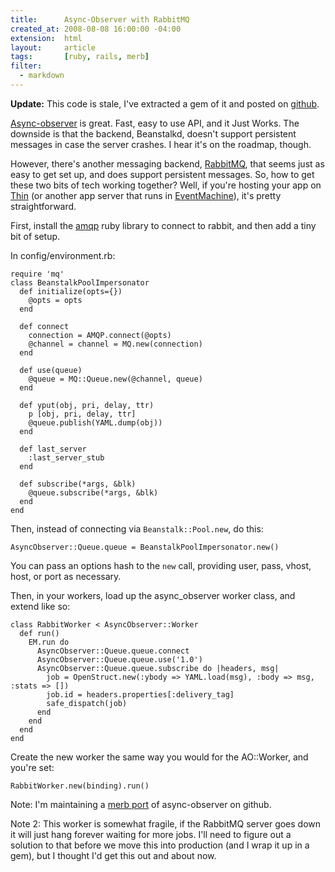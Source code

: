 ```yaml
--- 
title:      Async-Observer with RabbitMQ
created_at: 2008-08-08 16:00:00 -04:00
extension:  html
layout:     article
tags:       [ruby, rails, merb]
filter:
  - markdown
--- 
```

**Update:** This code is stale, I've extracted a gem of it and posted on [github](http://github.com/jamie/async-observer-amqp).

[Async-observer][] is great.  Fast, easy to use API, and it Just Works.  The downside is that the backend, Beanstalkd, doesn't support persistent messages in case the server crashes.  I hear it's on the roadmap, though.

However, there's another messaging backend, [RabbitMQ][], that seems just as easy to get set up, and does support persistent messages.  So, how to get these two bits of tech working together?  Well, if you're hosting your app on [Thin][] (or another app server that runs in [EventMachine][]), it's pretty straightforward.

First, install the [amqp][] ruby library to connect to rabbit, and then add a tiny bit of setup.

[Async-observer]: http://github.com/kr/async-observer/tree
[RabbitMQ]: http://www.rabbitmq.com/
[Thin]: http://code.macournoyer.com/thin/
[EventMachine]: http://rubyeventmachine.com/
[amqp]: http://github.com/tmm1/amqp

In config/environment.rb:

    require 'mq'
    class BeanstalkPoolImpersonator
      def initialize(opts={})
        @opts = opts
      end
      
      def connect
        connection = AMQP.connect(@opts)
        @channel = channel = MQ.new(connection)
      end
      
      def use(queue)
        @queue = MQ::Queue.new(@channel, queue)
      end
      
      def yput(obj, pri, delay, ttr)
        p [obj, pri, delay, ttr]
        @queue.publish(YAML.dump(obj))
      end
      
      def last_server
        :last_server_stub
      end
      
      def subscribe(*args, &blk)
        @queue.subscribe(*args, &blk)
      end
    end

Then, instead of connecting via `Beanstalk::Pool.new`, do this:

    AsyncObserver::Queue.queue = BeanstalkPoolImpersonator.new()

You can pass an options hash to the `new` call, providing user, pass, vhost, host, or port as necessary.

Then, in your workers, load up the async_observer worker class, and extend like so:

    class RabbitWorker < AsyncObserver::Worker
      def run()
        EM.run do
          AsyncObserver::Queue.queue.connect
          AsyncObserver::Queue.queue.use('1.0')
          AsyncObserver::Queue.queue.subscribe do |headers, msg|
            job = OpenStruct.new(:ybody => YAML.load(msg), :body => msg, :stats => [])
            job.id = headers.properties[:delivery_tag]
            safe_dispatch(job)
          end
        end
      end
    end

Create the new worker the same way you would for the AO::Worker, and you're set:

    RabbitWorker.new(binding).run()

Note: I'm maintaining a [merb port][] of async-observer on github.

[merb port]: http://github.com/jamie/async-observer

Note 2: This worker is somewhat fragile, if the RabbitMQ server goes down it will just hang forever waiting for more jobs.  I'll need to figure out a solution to that before we move this into production (and I wrap it up in a gem), but I thought I'd get this out and about now.
